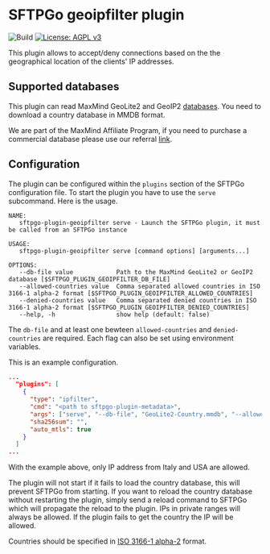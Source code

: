 # SFTPGo geoipfilter plugin

![Build](https://github.com/sftpgo/sftpgo-plugin-geoipfilter/workflows/Build/badge.svg)
[![License: AGPL v3](https://img.shields.io/badge/License-AGPLv3-blue.svg)](https://www.gnu.org/licenses/agpl-3.0)

This plugin allows to accept/deny connections based on the the geographical location of the clients' IP addresses.

## Supported databases

This plugin can read MaxMind GeoLite2 and GeoIP2 [databases](https://dev.maxmind.com/geoip/). You need to download a country database in MMDB format.

We are part of the MaxMind Affiliate Program, if you need to purchase a commercial database please use our referral [link](https://maxmind.pxf.io/JKzRme).

## Configuration

The plugin can be configured within the `plugins` section of the SFTPGo configuration file. To start the plugin you have to use the `serve` subcommand. Here is the usage.

```shell
NAME:
   sftpgo-plugin-geoipfilter serve - Launch the SFTPGo plugin, it must be called from an SFTPGo instance

USAGE:
   sftpgo-plugin-geoipfilter serve [command options] [arguments...]

OPTIONS:
   --db-file value            Path to the MaxMind GeoLite2 or GeoIP2 database [$SFTPGO_PLUGIN_GEOIPFILTER_DB_FILE]
   --allowed-countries value  Comma separated allowed countries in ISO 3166-1 alpha-2 format [$SFTPGO_PLUGIN_GEOIPFILTER_ALLOWED_COUNTRIES]
   --denied-countries value   Comma separated denied countries in ISO 3166-1 alpha-2 format [$SFTPGO_PLUGIN_GEOIPFILTER_DENIED_COUNTRIES]
   --help, -h                 show help (default: false)
```

The `db-file` and at least one bewteen `allowed-countries` and `denied-countries` are required. Each flag can also be set using environment variables.

This is an example configuration.

```json
...
  "plugins": [
    {
      "type": "ipfilter",
      "cmd": "<path to sftpgo-plugin-metadata>",
      "args": ["serve", "--db-file", "GeoLite2-Country.mmdb", "--allowed-countries", "IT,US"],
      "sha256sum": "",
      "auto_mtls": true
    }
  ]
...
```

With the example above, only IP address from Italy and USA are allowed.

The plugin will not start if it fails to load the country database, this will prevent SFTPGo from starting.
If you want to reload the country database without restarting the plugin, simply send a reload command to SFTPGo which will propagate the reload to the plugin.
IPs in private ranges will always be allowed. If the plugin fails to get the country the IP will be allowed.

Countries should be specified in [ISO 3166-1 alpha-2](https://en.wikipedia.org/wiki/ISO_3166-1_alpha-2) format.
